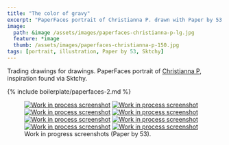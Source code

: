 ```yaml
---
title: "The color of gravy"
excerpt: "PaperFaces portrait of Christianna P. drawn with Paper by 53 on an iPad."
image: 
  path: &image /assets/images/paperfaces-christianna-p-lg.jpg 
  feature: *image
  thumb: /assets/images/paperfaces-christianna-p-150.jpg
tags: [portrait, illustration, Paper by 53, Sktchy]
---
```


Trading drawings for drawings. PaperFaces portrait of <a href="http://sktchy.com/wkGeKD">Christianna P</a>, inspiration found via Sktchy.

{% include boilerplate/paperfaces-2.md %}

<figure class="half">
  <a href="{{ site.url }}/assets/images/paperfaces-christianna-p-process-1-lg.jpg"><img src="{{ site.url }}/assets/images/paperfaces-christianna-p-process-1-600.jpg" alt="Work in process screenshot"></a>
  <a href="{{ site.url }}/assets/images/paperfaces-christianna-p-process-2-lg.jpg"><img src="{{ site.url }}/assets/images/paperfaces-christianna-p-process-2-600.jpg" alt="Work in process screenshot"></a>
  <a href="{{ site.url }}/assets/images/paperfaces-christianna-p-process-3-lg.jpg"><img src="{{ site.url }}/assets/images/paperfaces-christianna-p-process-3-600.jpg" alt="Work in process screenshot"></a>
  <a href="{{ site.url }}/assets/images/paperfaces-christianna-p-process-4-lg.jpg"><img src="{{ site.url }}/assets/images/paperfaces-christianna-p-process-4-600.jpg" alt="Work in process screenshot"></a>
  <a href="{{ site.url }}/assets/images/paperfaces-christianna-p-process-5-lg.jpg"><img src="{{ site.url }}/assets/images/paperfaces-christianna-p-process-5-600.jpg" alt="Work in process screenshot"></a>
  <a href="{{ site.url }}/assets/images/paperfaces-christianna-p-process-6-lg.jpg"><img src="{{ site.url }}/assets/images/paperfaces-christianna-p-process-6-600.jpg" alt="Work in process screenshot"></a>
  <a href="{{ site.url }}/assets/images/paperfaces-christianna-p-process-7-lg.jpg"><img src="{{ site.url }}/assets/images/paperfaces-christianna-p-process-7-600.jpg" alt="Work in process screenshot"></a>
  <a href="{{ site.url }}/assets/images/paperfaces-christianna-p-process-8-lg.jpg"><img src="{{ site.url }}/assets/images/paperfaces-christianna-p-process-8-600.jpg" alt="Work in process screenshot"></a>
  <figcaption>Work in progress screenshots (Paper by 53).</figcaption>
</figure>
